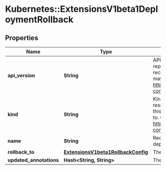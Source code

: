 # Kubernetes::ExtensionsV1beta1DeploymentRollback

## Properties
Name | Type | Description | Notes
------------ | ------------- | ------------- | -------------
**api_version** | **String** | APIVersion defines the versioned schema of this representation of an object. Servers should convert recognized schemas to the latest internal value, and may reject unrecognized values. More info: https://git.k8s.io/community/contributors/devel/api-conventions.md#resources | [optional] 
**kind** | **String** | Kind is a string value representing the REST resource this object represents. Servers may infer this from the endpoint the client submits requests to. Cannot be updated. In CamelCase. More info: https://git.k8s.io/community/contributors/devel/api-conventions.md#types-kinds | [optional] 
**name** | **String** | Required: This must match the Name of a deployment. | 
**rollback_to** | [**ExtensionsV1beta1RollbackConfig**](ExtensionsV1beta1RollbackConfig.md) | The config of this deployment rollback. | 
**updated_annotations** | **Hash&lt;String, String&gt;** | The annotations to be updated to a deployment | [optional] 



